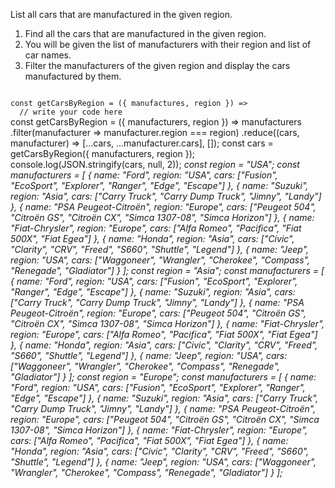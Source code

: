 List all cars that are manufactured in the given region.

1. Find all the cars that are manufactured in the given region.
2. You will be given the list of manufacturers with their region and list of car names.
3. Filter the manufacturers of the given region and display the cars manufactured by them.

<codeblock language="javascript" type="exercise" testMode="multipleInput">
<code>
const getCarsByRegion = ({ manufactures, region }) =>
  // write your code here
</code>

<solution>
const getCarsByRegion = ({ manufacturers, region }) =>
  manufacturers
    .filter(manufacturer => manufacturer.region === region)
    .reduce((cars, manufacturer) => [...cars, ...manufacturer.cars], []);
</solution>

<testcases>
<caller>
const cars = getCarsByRegion({ manufacturers, region });
console.log(JSON.stringify(cars, null, 2));
</caller>
<testcase>
<i>
const region = "USA";
const manufacturers = [
  {
    name: "Ford",
    region: "USA",
    cars: ["Fusion", "EcoSport", "Explorer", "Ranger", "Edge", "Escape"]
  },
  {
    name: "Suzuki",
    region: "Asia",
    cars: ["Carry Truck", "Carry Dump Truck", "Jimny", "Landy"]
  },
  {
    name: "PSA Peugeot-Citroën",
    region: "Europe",
    cars: ["Peugeot 504", "Citroën GS", "Citroën CX", "Simca 1307-08", "Simca Horizon"]
  },
  {
    name: "Fiat-Chrysler",
    region: "Europe",
    cars: ["Alfa Romeo", "Pacifica", "Fiat 500X", "Fiat Egea"]
  },
  {
    name: "Honda",
    region: "Asia",
    cars: ["Civic", "Clarity", "CRV", "Freed", "S660", "Shuttle", "Legend"]
  },
  {
    name: "Jeep",
    region: "USA",
    cars: ["Waggoneer", "Wrangler", "Cherokee", "Compass", "Renegade", "Gladiator"]
  }
];
</i>
</testcase>
<testcase>
<i>
const region = "Asia";
const manufacturers = [
  {
    name: "Ford",
    region: "USA",
    cars: ["Fusion", "EcoSport", "Explorer", "Ranger", "Edge", "Escape"]
  },
  {
    name: "Suzuki",
    region: "Asia",
    cars: ["Carry Truck", "Carry Dump Truck", "Jimny", "Landy"]
  },
  {
    name: "PSA Peugeot-Citroën",
    region: "Europe",
    cars: ["Peugeot 504", "Citroën GS", "Citroën CX", "Simca 1307-08", "Simca Horizon"]
  },
  {
    name: "Fiat-Chrysler",
    region: "Europe",
    cars: ["Alfa Romeo", "Pacifica", "Fiat 500X", "Fiat Egea"]
  },
  {
    name: "Honda",
    region: "Asia",
    cars: ["Civic", "Clarity", "CRV", "Freed", "S660", "Shuttle", "Legend"]
  },
  {
    name: "Jeep",
    region: "USA",
    cars: ["Waggoneer", "Wrangler", "Cherokee", "Compass", "Renegade", "Gladiator"]
  }
];
</i>
</testcase>
<testcase>
<i>
const region = "Europe";
const manufacturers = [
  {
    name: "Ford",
    region: "USA",
    cars: ["Fusion", "EcoSport", "Explorer", "Ranger", "Edge", "Escape"]
  },
  {
    name: "Suzuki",
    region: "Asia",
    cars: ["Carry Truck", "Carry Dump Truck", "Jimny", "Landy"]
  },
  {
    name: "PSA Peugeot-Citroën",
    region: "Europe",
    cars: ["Peugeot 504", "Citroën GS", "Citroën CX", "Simca 1307-08", "Simca Horizon"]
  },
  {
    name: "Fiat-Chrysler",
    region: "Europe",
    cars: ["Alfa Romeo", "Pacifica", "Fiat 500X", "Fiat Egea"]
  },
  {
    name: "Honda",
    region: "Asia",
    cars: ["Civic", "Clarity", "CRV", "Freed", "S660", "Shuttle", "Legend"]
  },
  {
    name: "Jeep",
    region: "USA",
    cars: ["Waggoneer", "Wrangler", "Cherokee", "Compass", "Renegade", "Gladiator"]
  }
];
</i>
</testcase>
</testcases>
</codeblock>